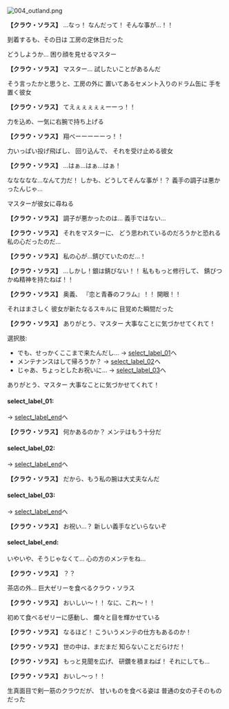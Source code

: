 
![004_outland.png](../images/backgrounds/004_outland.png)

**【クラウ・ソラス】**
…なっ！
なんだって！
そんな事が…！！

到着するも、その日は
工房の定休日だった

どうしようか…
困り顔を見せるマスター

**【クラウ・ソラス】**
マスター…
試したいことがあるんだ

そう言ったかと思うと、工房の外に
置いてあるセメント入りのドラム缶に
手を置く彼女

**【クラウ・ソラス】**
てえぇぇぇぇぇーーっ！！

力を込め、一気に右腕で持ち上げる

**【クラウ・ソラス】**
翔べーーーーーっ！！

力いっぱい投げ飛ばし、
回り込んで、
それを受け止める彼女

**【クラウ・ソラス】**
…はぁ…はぁ…はぁ！

ななななな…なんて力だ！
しかも、どうしてそんな事が！？
義手の調子は悪かったんじゃ…

マスターが彼女に尋ねる

**【クラウ・ソラス】**
調子が悪かったのは…
義手ではない…

**【クラウ・ソラス】**
それをマスターに、
どう思われているのだろうかと恐れる
私の心だったのだ…

**【クラウ・ソラス】**
私の心が…錆びていたのだ…！

**【クラウ・ソラス】**
…しかし！銀は錆びない！！
私ももっと修行して、
錆びつかぬ精神を持たねば！！

**【クラウ・ソラス】**
奥義、
『恋と青春のフラム』！！
開眼！！

それはまさしく
彼女が新たなるスキルに
目覚めた瞬間だった

**【クラウ・ソラス】**
ありがとう、マスター
大事なことに気づかせてくれて！

選択肢:
- でも、せっかくここまで来たんだし… → [select_label_01](#select_label_01)へ
- メンテナンスはして帰ろうか？ → [select_label_02](#select_label_02)へ
- じゃあ、ちょっとしたお祝いに… → [select_label_03](#select_label_03)へ

ありがとう、マスター
大事なことに気づかせてくれて！

#### select_label_01:
 → [select_label_end](#select_label_end)へ

**【クラウ・ソラス】**
何かあるのか？
メンテはもう十分だ

#### select_label_02:
 → [select_label_end](#select_label_end)へ

**【クラウ・ソラス】**
だから、もう私の腕は大丈夫なんだ

#### select_label_03:
 → [select_label_end](#select_label_end)へ

**【クラウ・ソラス】**
お祝い…？
新しい義手などいらないぞ

#### select_label_end:

いやいや、そうじゃなくて…
心の方のメンテをね…

**【クラウ・ソラス】**
？？

茶店の外…
巨大ゼリーを食べるクラウ・ソラス

**【クラウ・ソラス】**
おいしい～！！
なに、これ～！！

初めて食べるゼリーに感動し、
爛々と目を輝かせている

**【クラウ・ソラス】**
なるほど！
こういうメンテの仕方もあるのか！

**【クラウ・ソラス】**
世の中は、まだまだ
知らないことだらけだ！

**【クラウ・ソラス】**
もっと見聞を広げ、
研鑽を積まねば！
それにしても…

**【クラウ・ソラス】**
おいし～っ！！

生真面目で剣一筋のクラウだが、
甘いものを食べる姿は
普通の女の子そのものだった
